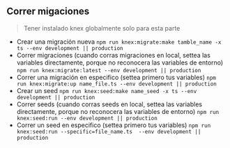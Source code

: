 ## Correr migaciones
> Tener instalado knex globalmente solo para esta parte

- Crear una migración nueva
  `npm run knex:migrate:make tamble_name -x ts --env development || production`
- Correr migraciones (cuando corras migraciones en local, settea las variables directamente, porque no reconocera las variables de entorno)
  `npm run knex:migrate:latest --env development || production`
- Correr una migración en especifico (settea primero tus variables)
  `npm run knex:migrate:up name_file.ts --env development || production` 
- Crear un seed
  `npm run knex:seed:make name_seed -x ts --env development || production`
- Correr seeds (cuando corras seeds en local, settea las variables directamente, porque no reconocera las variables de entorno)
  `npm run knex:seed:run --env development || production`
- Correr un seed en especifico (settea primero tus variables)
  `npm run knex:seed:run --specific=file_name.ts  --env development || production`